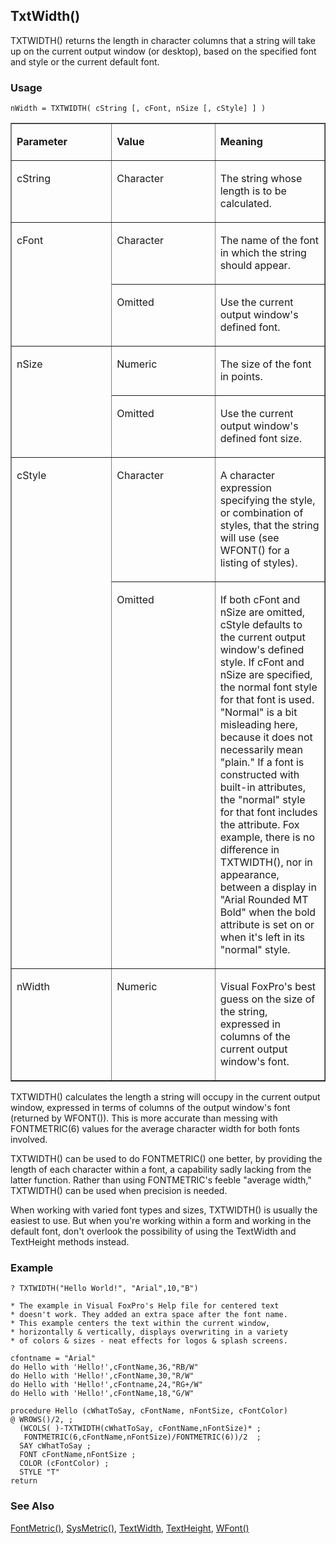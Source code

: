 ## TxtWidth()

TXTWIDTH() returns the length in character columns that a string will take up on the current output window (or desktop), based on the specified font and style or the current default font.

### Usage

```foxpro
nWidth = TXTWIDTH( cString [, cFont, nSize [, cStyle] ] )
```
<table border cellspacing=0 cellpadding=0 width=100%>
<tr>
  <td width=32% valign=top>
  <p><b>Parameter</b></p>
  </td>
  <td width=23% valign=top>
  <p><b>Value</b></p>
  </td>
  <td width=45% valign=top>
  <p><b>Meaning</b></p>
  </td>
 </tr>
<tr>
  <td width=32% valign=top>
  <p>cString</p>
  </td>
  <td width=23% valign=top>
  <p>Character</p>
  </td>
  <td width=45% valign=top>
  <p>The string whose length is to be calculated.</p>
  </td>
 </tr>
<tr>
  <td width=32% rowspan=2 valign=top>
  <p>cFont</p>
  </td>
  <td width=23% valign=top>
  <p>Character</p>
  </td>
  <td width=45% valign=top>
  <p>The name of the font in which the string should appear.</p>
  </td>
 </tr>
<tr>
  <td width=33% valign=top>
  <p>Omitted</p>
  </td>
  <td width=67% valign=top>
  <p>Use the current output window's defined font.</p>
  </td>
 </tr>
<tr>
  <td width=32% rowspan=2 valign=top>
  <p>nSize</p>
  </td>
  <td width=23% valign=top>
  <p>Numeric</p>
  </td>
  <td width=45% valign=top>
  <p>The size of the font in points.</p>
  </td>
 </tr>
<tr>
  <td width=33% valign=top>
  <p>Omitted</p>
  </td>
  <td width=67% valign=top>
  <p>Use the current output window's defined font size.</p>
  </td>
 </tr>
<tr>
  <td width=32% rowspan=2 valign=top>
  <p>cStyle</p>
  </td>
  <td width=23% valign=top>
  <p>Character</p>
  </td>
  <td width=45% valign=top>
  <p>A character expression specifying the style, or combination of styles, that the string will use (see WFONT() for a listing of styles).</p>
  </td>
 </tr>
<tr>
  <td width=33% valign=top>
  <p>Omitted</p>
  </td>
  <td width=67% valign=top>
  <p>If both cFont and nSize are omitted, cStyle defaults to the current output window's defined style. If cFont and nSize are specified, the normal font style for that font is used. &quot;Normal&quot; is a bit misleading here, because it does not necessarily mean &quot;plain.&quot; If a font is constructed with built-in attributes, the &quot;normal&quot; style for that font includes the attribute. Fox example, there is no difference in TXTWIDTH(), nor in appearance, between a display in &quot;Arial Rounded MT Bold&quot; when the bold attribute is set on or when it's left in its &quot;normal&quot; style. </p>
  </td>
 </tr>
<tr>
  <td width=32% valign=top>
  <p>nWidth</p>
  </td>
  <td width=23% valign=top>
  <p>Numeric</p>
  </td>
  <td width=45% valign=top>
  <p>Visual FoxPro's best guess on the size of the string, expressed in columns of the current output window's font.</p>
  </td>
 </tr>
</table>

TXTWIDTH() calculates the length a string will occupy in the current output window, expressed in terms of columns of the output window's font (returned by WFONT()). This is more accurate than messing with FONTMETRIC(6) values for the average character width for both fonts involved. 

TXTWIDTH() can be used to do FONTMETRIC() one better, by providing the length of each character within a font, a capability sadly lacking from the latter function. Rather than using FONTMETRIC's feeble "average width," TXTWIDTH() can be used when precision is needed.

When working with varied font types and sizes, TXTWIDTH() is usually the easiest to use. But when you're working within a form and working in the default font, don't overlook the possibility of using the TextWidth and TextHeight methods instead.

### Example

```foxpro
? TXTWIDTH("Hello World!", "Arial",10,"B")

* The example in Visual FoxPro's Help file for centered text
* doesn't work. They added an extra space after the font name.
* This example centers the text within the current window,
* horizontally & vertically, displays overwriting in a variety
* of colors & sizes - neat effects for logos & splash screens.

cfontname = "Arial"
do Hello with 'Hello!',cFontName,36,"RB/W"
do Hello with 'Hello!',cFontName,30,"R/W"
do Hello with 'Hello!',cFontname,24,"RG+/W"
do Hello with 'Hello!',cFontName,18,"G/W"

procedure Hello (cWhatToSay, cFontName, nFontSize, cFontColor)
@ WROWS()/2, ;
  (WCOLS( )-TXTWIDTH(cWhatToSay, cFontName,nFontSize)* ;
   FONTMETRIC(6,cFontName,nFontSize)/FONTMETRIC(6))/2  ;
  SAY cWhatToSay ;
  FONT cFontName,nFontSize ;
  COLOR (cFontColor) ;
  STYLE "T"
return
```
### See Also

[FontMetric()](s4g182.md), [SysMetric()](s4g182.md), [TextWidth](s4g409.md), [TextHeight](s4g409.md), [WFont()](s4g259.md)